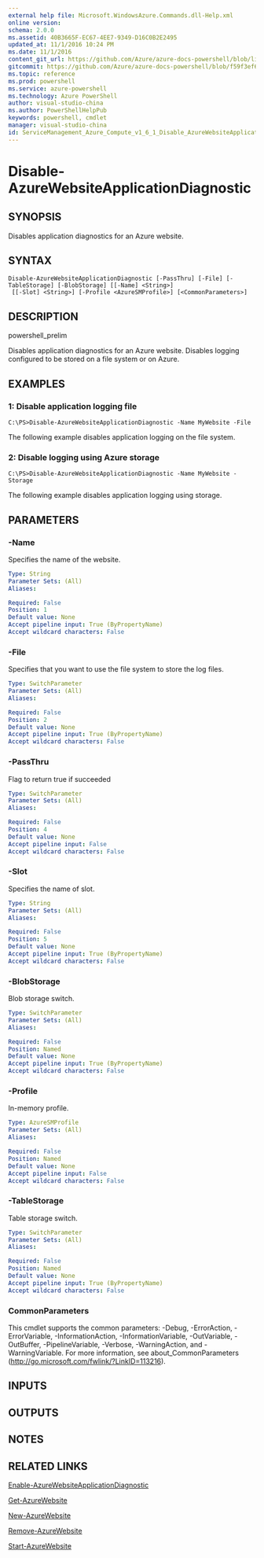 ```yaml
---
external help file: Microsoft.WindowsAzure.Commands.dll-Help.xml
online version: 
schema: 2.0.0
ms.assetid: 40B3665F-EC67-4EE7-9349-D16C0B2E2495
updated_at: 11/1/2016 10:24 PM
ms.date: 11/1/2016
content_git_url: https://github.com/Azure/azure-docs-powershell/blob/live/azureps-cmdlets-docs/ServiceManagement/Azure.Compute/v1.6.1/Disable-AzureWebsiteApplicationDiagnostic.md
gitcommit: https://github.com/Azure/azure-docs-powershell/blob/f59f3ef60bc592383812213e69fd77ba950759ed/azureps-cmdlets-docs/ServiceManagement/Azure.Compute/v1.6.1/Disable-AzureWebsiteApplicationDiagnostic.md
ms.topic: reference
ms.prod: powershell
ms.service: azure-powershell
ms.technology: Azure PowerShell
author: visual-studio-china
ms.author: PowerShellHelpPub
keywords: powershell, cmdlet
manager: visual-studio-china
id: ServiceManagement_Azure_Compute_v1_6_1_Disable_AzureWebsiteApplicationDiagnostic_md
---
```


# Disable-AzureWebsiteApplicationDiagnostic

## SYNOPSIS
Disables application diagnostics for an Azure website.

## SYNTAX

```
Disable-AzureWebsiteApplicationDiagnostic [-PassThru] [-File] [-TableStorage] [-BlobStorage] [[-Name] <String>]
 [[-Slot] <String>] [-Profile <AzureSMProfile>] [<CommonParameters>]
```

## DESCRIPTION
powershell_prelim

Disables application diagnostics for an Azure website.
Disables logging configured to be stored on a file system or on Azure.

## EXAMPLES

### 1:  Disable application logging file
```
C:\PS>Disable-AzureWebsiteApplicationDiagnostic -Name MyWebsite -File
```

The following example disables application logging on the file system.

### 2:  Disable logging using Azure storage
```
C:\PS>Disable-AzureWebsiteApplicationDiagnostic -Name MyWebsite -Storage
```

The following example disables application logging using storage.

## PARAMETERS

### -Name
Specifies the name of the website.

```yaml
Type: String
Parameter Sets: (All)
Aliases: 

Required: False
Position: 1
Default value: None
Accept pipeline input: True (ByPropertyName)
Accept wildcard characters: False
```

### -File
Specifies that you want to use the file system to store the log files.

```yaml
Type: SwitchParameter
Parameter Sets: (All)
Aliases: 

Required: False
Position: 2
Default value: None
Accept pipeline input: True (ByPropertyName)
Accept wildcard characters: False
```

### -PassThru
Flag to return true if succeeded

```yaml
Type: SwitchParameter
Parameter Sets: (All)
Aliases: 

Required: False
Position: 4
Default value: None
Accept pipeline input: False
Accept wildcard characters: False
```

### -Slot
Specifies the name of slot.

```yaml
Type: String
Parameter Sets: (All)
Aliases: 

Required: False
Position: 5
Default value: None
Accept pipeline input: True (ByPropertyName)
Accept wildcard characters: False
```

### -BlobStorage
Blob storage switch.

```yaml
Type: SwitchParameter
Parameter Sets: (All)
Aliases: 

Required: False
Position: Named
Default value: None
Accept pipeline input: True (ByPropertyName)
Accept wildcard characters: False
```

### -Profile
In-memory profile.

```yaml
Type: AzureSMProfile
Parameter Sets: (All)
Aliases: 

Required: False
Position: Named
Default value: None
Accept pipeline input: False
Accept wildcard characters: False
```

### -TableStorage
Table storage switch.

```yaml
Type: SwitchParameter
Parameter Sets: (All)
Aliases: 

Required: False
Position: Named
Default value: None
Accept pipeline input: True (ByPropertyName)
Accept wildcard characters: False
```

### CommonParameters
This cmdlet supports the common parameters: -Debug, -ErrorAction, -ErrorVariable, -InformationAction, -InformationVariable, -OutVariable, -OutBuffer, -PipelineVariable, -Verbose, -WarningAction, and -WarningVariable. For more information, see about_CommonParameters (http://go.microsoft.com/fwlink/?LinkID=113216).

## INPUTS

## OUTPUTS

## NOTES

## RELATED LINKS

[Enable-AzureWebsiteApplicationDiagnostic](xref:ServiceManagement/Azure.Compute/v1.6.1/Enable-AzureWebsiteApplicationDiagnostic.md)

[Get-AzureWebsite](xref:ServiceManagement/Azure.Compute/v1.6.1/Get-AzureWebsite.md)

[New-AzureWebsite](xref:ServiceManagement/Azure.Compute/v1.6.1/New-AzureWebsite.md)

[Remove-AzureWebsite](xref:ServiceManagement/Azure.Compute/v1.6.1/Remove-AzureWebsite.md)

[Start-AzureWebsite](xref:ServiceManagement/Azure.Compute/v1.6.1/Start-AzureWebsite.md)


